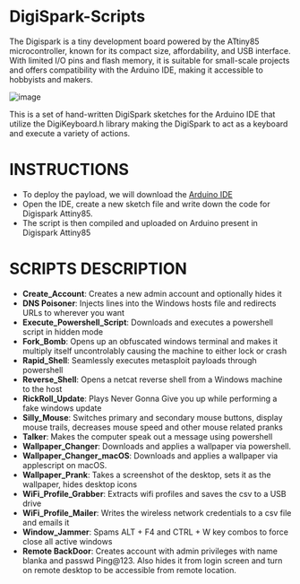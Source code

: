 # DigiSpark-Scripts
The Digispark is a tiny development board powered by the ATtiny85 microcontroller, known for its compact size, affordability, and USB interface. With limited I/O pins and flash memory, it is suitable for small-scale projects and offers compatibility with the Arduino IDE, making it accessible to hobbyists and makers.

![image](https://github.com/mishqatabid/DigiSpark-Scripts/assets/145700715/3b1f1c07-9e53-4504-a3b7-575ef13b3556)

This is a set of hand-written DigiSpark sketches for the Arduino IDE that utilize the DigiKeyboard.h library making the DigiSpark to act as a keyboard and execute a variety of actions.

# INSTRUCTIONS
- To deploy the payload, we will download the [Arduino IDE](https://www.arduino.cc/en/software)
- Open the IDE, create a new sketch file and write down the code for Digispark Attiny85.
- The script is then compiled and uploaded on Arduino present in Digispark Attiny85

# SCRIPTS DESCRIPTION

- **Create_Account**: Creates a new admin account and optionally hides it
- **DNS Poisoner**: Injects lines into the Windows hosts file and redirects URLs to wherever you want
- **Execute_Powershell_Script**: Downloads and executes a powershell script in hidden mode
- **Fork_Bomb**: Opens up an obfuscated windows terminal and makes it multiply itself uncontrolably causing the machine to either lock or crash
- **Rapid_Shell**: Seamlessly executes metasploit payloads through powershell
- **Reverse_Shell**: Opens a netcat reverse shell from a Windows machine to the host
- **RickRoll_Update**: Plays Never Gonna Give you up while performing a fake windows update
- **Silly_Mouse**: Switches primary and secondary mouse buttons, display mouse trails, decreases mouse speed and other mouse related pranks
- **Talker**: Makes the computer speak out a message using powershell
- **Wallpaper_Changer**: Downloads and applies a wallpaper via powershell.
- **Wallpaper_Changer_macOS**: Downloads and applies a wallpaper via applescript on macOS.
- **Wallpaper_Prank**: Takes a screenshot of the desktop, sets it as the wallpaper, hides desktop icons
- **WiFi_Profile_Grabber**: Extracts wifi profiles and saves the csv to a USB drive
- **WiFi_Profile_Mailer**: Writes the wireless network credentials to a csv file and emails it
- **Window_Jammer**: Spams ALT + F4 and CTRL + W key combos to force close all active windows
- **Remote BackDoor**: Creates account with admin privileges with name blanka and passwd Ping@123. Also hides it from login screen and turn on remote desktop to be accessible from remote location.

